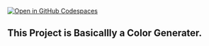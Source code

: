 [![Open in GitHub Codespaces](https://github.com/codespaces/badge.svg)](https://github.com/codespaces/new?hide_repo_select=true&ref=main&repo=983669548&skip_quickstart=true&machine=standardLinux32gb&geo=SoutheastAsia)


## This Project is Basicallly a Color Generater.
